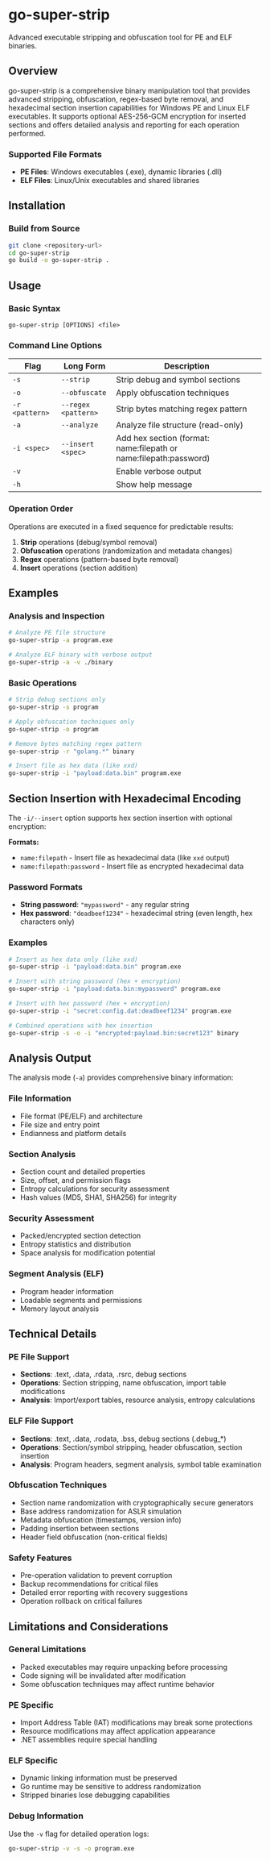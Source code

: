 # go-super-strip

Advanced executable stripping and obfuscation tool for PE and ELF binaries.

## Overview

go-super-strip is a comprehensive binary manipulation tool that provides advanced stripping, obfuscation, regex-based byte removal, and hexadecimal section insertion capabilities for Windows PE and Linux ELF executables. It supports optional AES-256-GCM encryption for inserted sections and offers detailed analysis and reporting for each operation performed.

### Supported File Formats
- **PE Files**: Windows executables (.exe), dynamic libraries (.dll)
- **ELF Files**: Linux/Unix executables and shared libraries

## Installation

### Build from Source
```bash
git clone <repository-url>
cd go-super-strip
go build -o go-super-strip .
```

## Usage

### Basic Syntax
```
go-super-strip [OPTIONS] <file>
```

### Command Line Options

| Flag | Long Form | Description |
|------|-----------|-------------|
| `-s` | `--strip` | Strip debug and symbol sections |
| `-o` | `--obfuscate` | Apply obfuscation techniques |
| `-r <pattern>` | `--regex <pattern>` | Strip bytes matching regex pattern |
| `-a` | `--analyze` | Analyze file structure (read-only) |
| `-i <spec>` | `--insert <spec>` | Add hex section (format: name:filepath or name:filepath:password) |
| `-v` | | Enable verbose output |
| `-h` | | Show help message |

### Operation Order
Operations are executed in a fixed sequence for predictable results:
1. **Strip** operations (debug/symbol removal)
2. **Obfuscation** operations (randomization and metadata changes)
3. **Regex** operations (pattern-based byte removal)
4. **Insert** operations (section addition)

## Examples

### Analysis and Inspection
```bash
# Analyze PE file structure
go-super-strip -a program.exe

# Analyze ELF binary with verbose output
go-super-strip -a -v ./binary
```

### Basic Operations
```bash
# Strip debug sections only
go-super-strip -s program

# Apply obfuscation techniques only
go-super-strip -o program

# Remove bytes matching regex pattern
go-super-strip -r "golang.*" binary

# Insert file as hex data (like xxd)
go-super-strip -i "payload:data.bin" program.exe
```

## Section Insertion with Hexadecimal Encoding

The `-i/--insert` option supports hex section insertion with optional encryption:

**Formats:**
- `name:filepath` - Insert file as hexadecimal data (like `xxd` output)
- `name:filepath:password` - Insert file as encrypted hexadecimal data

### Password Formats

- **String password**: `"mypassword"` - any regular string
- **Hex password**: `"deadbeef1234"` - hexadecimal string (even length, hex characters only)

### Examples

```bash
# Insert as hex data only (like xxd)
go-super-strip -i "payload:data.bin" program.exe

# Insert with string password (hex + encryption)
go-super-strip -i "payload:data.bin:mypassword" program.exe

# Insert with hex password (hex + encryption)
go-super-strip -i "secret:config.dat:deadbeef1234" program.exe

# Combined operations with hex insertion
go-super-strip -s -o -i "encrypted:payload.bin:secret123" binary
```

## Analysis Output

The analysis mode (`-a`) provides comprehensive binary information:

### File Information
- File format (PE/ELF) and architecture
- File size and entry point
- Endianness and platform details

### Section Analysis
- Section count and detailed properties
- Size, offset, and permission flags
- Entropy calculations for security assessment
- Hash values (MD5, SHA1, SHA256) for integrity

### Security Assessment
- Packed/encrypted section detection
- Entropy statistics and distribution
- Space analysis for modification potential

### Segment Analysis (ELF)
- Program header information
- Loadable segments and permissions
- Memory layout analysis

## Technical Details

### PE File Support
- **Sections**: .text, .data, .rdata, .rsrc, debug sections
- **Operations**: Section stripping, name obfuscation, import table modifications
- **Analysis**: Import/export tables, resource analysis, entropy calculations

### ELF File Support
- **Sections**: .text, .data, .rodata, .bss, debug sections (.debug_*)
- **Operations**: Section/symbol stripping, header obfuscation, section insertion
- **Analysis**: Program headers, segment analysis, symbol table examination

### Obfuscation Techniques
- Section name randomization with cryptographically secure generators
- Base address randomization for ASLR simulation
- Metadata obfuscation (timestamps, version info)
- Padding insertion between sections
- Header field obfuscation (non-critical fields)

### Safety Features
- Pre-operation validation to prevent corruption
- Backup recommendations for critical files
- Detailed error reporting with recovery suggestions
- Operation rollback on critical failures

## Limitations and Considerations

### General Limitations
- Packed executables may require unpacking before processing
- Code signing will be invalidated after modification
- Some obfuscation techniques may affect runtime behavior

### PE Specific
- Import Address Table (IAT) modifications may break some protections
- Resource modifications may affect application appearance
- .NET assemblies require special handling

### ELF Specific
- Dynamic linking information must be preserved
- Go runtime may be sensitive to address randomization
- Stripped binaries lose debugging capabilities

### Debug Information

Use the `-v` flag for detailed operation logs:
```bash
go-super-strip -v -s -o program.exe
```

